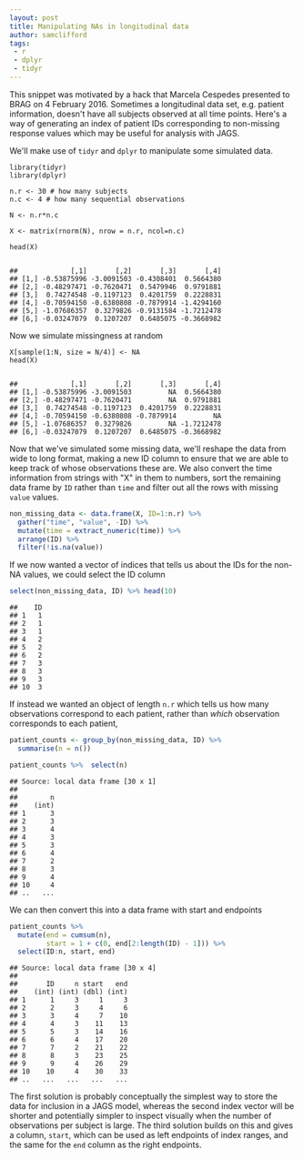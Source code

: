 ```yaml
---
layout: post
title: Manipulating NAs in longitudinal data
author: samclifford
tags:
 - r
 - dplyr
 - tidyr
---
```


This snippet was motivated by a hack that Marcela Cespedes presented to BRAG on 4 February 2016. Sometimes a longitudinal data set, e.g. patient information, doesn't have all subjects observed at all time points. Here's a way of generating an index of patient IDs corresponding to non-missing response values which may be useful for analysis with JAGS.

We'll make use of `tidyr` and `dplyr` to manipulate some simulated data.
<!---excerpt-break-->

    library(tidyr)
    library(dplyr)

    n.r <- 30 # how many subjects
    n.c <- 4 # how many sequential observations

    N <- n.r*n.c

    X <- matrix(rnorm(N), nrow = n.r, ncol=n.c)

    head(X)


    ##             [,1]       [,2]       [,3]       [,4]
    ## [1,] -0.53875996 -3.0091503 -0.4308401  0.5664380
    ## [2,] -0.48297471 -0.7620471  0.5479946  0.9791881
    ## [3,]  0.74274548 -0.1197123  0.4201759  0.2228831
    ## [4,] -0.70594150 -0.6380808 -0.7879914 -1.4294160
    ## [5,] -1.07686357  0.3279826 -0.9131584 -1.7212478
    ## [6,] -0.03247079  0.1207207  0.6485075 -0.3668982

	
Now we simulate missingness at random

    X[sample(1:N, size = N/4)] <- NA
    head(X)


    ##             [,1]       [,2]       [,3]       [,4]
    ## [1,] -0.53875996 -3.0091503         NA  0.5664380
    ## [2,] -0.48297471 -0.7620471         NA  0.9791881
    ## [3,]  0.74274548 -0.1197123  0.4201759  0.2228831
    ## [4,] -0.70594150 -0.6380808 -0.7879914         NA
    ## [5,] -1.07686357  0.3279826         NA -1.7212478
    ## [6,] -0.03247079  0.1207207  0.6485075 -0.3668982

Now that we've simulated some missing data, we'll reshape the data from wide to long format, making a new ID column to ensure that we are able to keep track of whose observations these are. We also convert the time information from strings with "X" in them to numbers, sort the remaining data frame by `ID` rather than `time` and filter out all the rows with missing `value` values.

``` r
non_missing_data <- data.frame(X, ID=1:n.r) %>% 
  gather("time", "value", -ID) %>% 
  mutate(time = extract_numeric(time)) %>% 
  arrange(ID) %>% 
  filter(!is.na(value)) 
```

If we now wanted a vector of indices that tells us about the IDs for the non-NA values, we could select the ID column

``` r
select(non_missing_data, ID) %>% head(10)
```

    ##    ID
    ## 1   1
    ## 2   1
    ## 3   1
    ## 4   2
    ## 5   2
    ## 6   2
    ## 7   3
    ## 8   3
    ## 9   3
    ## 10  3

If instead we wanted an object of length `n.r` which tells us how many observations correspond to each patient, rather than *which* observation corresponds to each patient,

``` r
patient_counts <- group_by(non_missing_data, ID) %>% 
  summarise(n = n()) 

patient_counts %>%  select(n) 
```

    ## Source: local data frame [30 x 1]
    ## 
    ##        n
    ##    (int)
    ## 1      3
    ## 2      3
    ## 3      4
    ## 4      3
    ## 5      3
    ## 6      4
    ## 7      2
    ## 8      3
    ## 9      4
    ## 10     4
    ## ..   ...

We can then convert this into a data frame with start and endpoints

``` r
patient_counts %>%
  mutate(end = cumsum(n),
         start = 1 + c(0, end[2:length(ID) - 1])) %>%
  select(ID:n, start, end)
```

    ## Source: local data frame [30 x 4]
    ## 
    ##       ID     n start   end
    ##    (int) (int) (dbl) (int)
    ## 1      1     3     1     3
    ## 2      2     3     4     6
    ## 3      3     4     7    10
    ## 4      4     3    11    13
    ## 5      5     3    14    16
    ## 6      6     4    17    20
    ## 7      7     2    21    22
    ## 8      8     3    23    25
    ## 9      9     4    26    29
    ## 10    10     4    30    33
    ## ..   ...   ...   ...   ...

The first solution is probably conceptually the simplest way to store the data for inclusion in a JAGS model, whereas the second index vector will be shorter and potentially simpler to inspect visually when the number of observations per subject is large. The third solution builds on this and gives a column, `start`, which can be used as left endpoints of index ranges, and the same for the `end` column as the right endpoints.